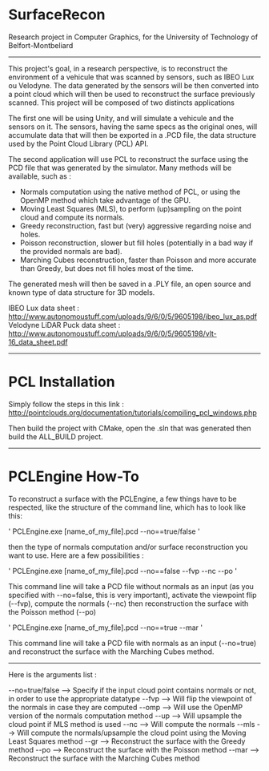# SurfaceRecon
Research project in Computer Graphics, for the University of Technology of Belfort-Montbeliard

____________


This project's goal, in a research perspective, is to reconstruct the environment of a vehicule that was scanned by sensors, such as IBEO Lux ou Velodyne. The data generated by the sensors will be then converted into a point cloud which will then be used to reconstruct the surface previously scanned. This project will be composed of two distincts applications

The first one will be using Unity, and will simulate a vehicule and the sensors on it. The sensors, having the same specs as the original ones, will accumulate data that will then be exported in a .PCD file, the data structure used by the Point Cloud Library (PCL) API.

The second application will use PCL to reconstruct the surface using the PCD file that was generated by the simulator. Many methods will be available, such as :
- Normals computation using the native method of PCL, or using the OpenMP method which take advantage of the GPU.
- Moving Least Squares (MLS), to perform (up)sampling on the point cloud and compute its normals.
- Greedy reconstruction, fast but (very) aggressive regarding noise and holes.
- Poisson reconstruction, slower but fill holes (potentially in a bad way if the provided normals are bad).
- Marching Cubes reconstruction, faster than Poisson and more accurate than Greedy, but does not fill holes most of the time.

The generated mesh will then be saved in a .PLY file, an open source and known type of data structure for 3D models.


IBEO Lux data sheet : http://www.autonomoustuff.com/uploads/9/6/0/5/9605198/ibeo_lux_as.pdf
Velodyne LiDAR Puck data sheet : http://www.autonomoustuff.com/uploads/9/6/0/5/9605198/vlt-16_data_sheet.pdf


____________


# PCL Installation

Simply follow the steps in this link : http://pointclouds.org/documentation/tutorials/compiling_pcl_windows.php

Then build the project with CMake, open the .sln that was generated then build the ALL_BUILD project.


____________


# PCLEngine How-To

To reconstruct a surface with the PCLEngine, a few things have to be respected, like the structure of the command line, which has to look like this:

'
PCLEngine.exe [name_of_my_file].pcd --no==true/false
'

then the type of normals computation and/or surface reconstruction you want to use. Here are a few possibilities :

'
PCLEngine.exe [name_of_my_file].pcd --no==false --fvp --nc --po
'

This command line will take a PCD file without normals as an input (as you specified with --no=false, this is very important), activate the viewpoint flip (--fvp), compute the normals (--nc) then reconstruction the surface with the Poisson method (--po)

'
PCLEngine.exe [name_of_my_file].pcd --no==true --mar
'

This command line will take a PCD file with normals as an input (--no=true) and reconstruct the surface with the Marching Cubes method.


____________


Here is the arguments list :

--no=true/false 	--> Specify if the input cloud point contains normals or not, in order to use the appropriate datatype
--fvp 	--> Will flip the viewpoint of the normals in case they are computed
--omp 	--> Will use the OpenMP version of the normals computation method
--up 	--> Will upsample the cloud point if MLS method is used
--nc 	--> Will compute the normals
--mls 	--> Will compute the normals/upsample the cloud point using the Moving Least Squares method
--gr 	--> Reconstruct the surface with the Greedy method
--po 	--> Reconstruct the surface with the Poisson method
--mar 	--> Reconstruct the surface with the Marching Cubes method
